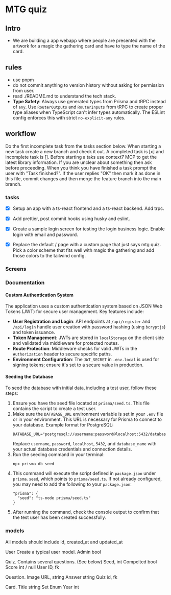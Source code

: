 # MTG quiz

## Intro

- We are building a app webapp where people are presented with the artwork for a magic the gathering card and have to type the name of the card.

## rules

- use pnpm
- do not commit anything to version history without asking for permission from user.
- read ./README.md to understand the tech stack.
- **Type Safety**: Always use generated types from Prisma and tRPC instead of `any`. Use `RouterOutputs` and `RouterInputs` from tRPC to create proper type aliases when TypeScript can't infer types automatically. The ESLint config enforces this with strict `no-explicit-any` rules.

## workflow

Do the first incomplete task from the tasks section below. When starting a new task create a new branch and check it out. A completed task is [x] and incomplete task is []. Before starting a taks use context7 MCP to get the latest library information. If you are unclear about something then ask before proceeding. When you think you have finished a task prompt the user with "Task finished?". If the user replies "OK" then mark it as done in this file, commit changes and then merge the feature branch into the main branch.

### tasks

- [x] Setup an app with a ts-react frontend and a ts-react backend. Add trpc.
- [x] Add prettier, post commit hooks using husky and eslint.
- [x] Create a sample login screen for testing the login business logic. Enable login with email and password.
- [x] Replace the default / page with a custom page that just says mtg quiz. Pick a color scheme that fits well with magic the gathering and add those colors to the tailwind config.



### Screens

### Documentation

#### Custom Authentication System

The application uses a custom authentication system based on JSON Web Tokens (JWT) for secure user management. Key features include:

- **User Registration and Login**: API endpoints at `/api/register` and `/api/login` handle user creation with password hashing (using `bcryptjs`) and token issuance.
- **Token Management**: JWTs are stored in `localStorage` on the client side and validated via middleware for protected routes.
- **Route Protection**: Middleware checks for valid JWTs in the `Authorization` header to secure specific paths.
- **Environment Configuration**: The `JWT_SECRET` in `.env.local` is used for signing tokens; ensure it's set to a secure value in production.

#### Seeding the Database

To seed the database with initial data, including a test user, follow these steps:

1. Ensure you have the seed file located at `prisma/seed.ts`. This file contains the script to create a test user.
2. Make sure the `DATABASE_URL` environment variable is set in your `.env` file or in your environment. This URL is necessary for Prisma to connect to your database. Example format for PostgreSQL:
   ```
   DATABASE_URL="postgresql://username:password@localhost:5432/database_name"
   ```
   Replace `username`, `password`, `localhost`, `5432`, and `database_name` with your actual database credentials and connection details.
3. Run the seeding command in your terminal:
   ```
   npx prisma db seed
   ```
4. This command will execute the script defined in `package.json` under `prisma.seed`, which points to `prisma/seed.ts`. If not already configured, you may need to add the following to your `package.json`:
   ```
   "prisma": {
     "seed": "ts-node prisma/seed.ts"
   }
   ```
5. After running the command, check the console output to confirm that the test user has been created successfully.

### models

All models should include id, created_at and updated_at

User
Create a typical user model.
Admin bool

Quiz.
Contains several questions. (See below)
Seed, int
Compelted bool
Score int / null
User ID, fk

Question.
Image URL, string
Answer string
Quiz id, fk

Card.
Title string
Set Enum
Year int
